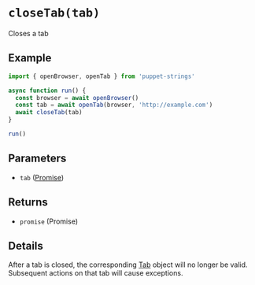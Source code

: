 # `closeTab(tab)`
Closes a tab

## Example
```js
import { openBrowser, openTab } from 'puppet-strings'

async function run() {
  const browser = await openBrowser()
  const tab = await openTab(browser, 'http://example.com')
  await closeTab(tab)
}

run()
```

## Parameters
* `tab` ([Promise<Tab>](../../interface#tab-object))

## Returns
* `promise` (Promise<void>)

## Details
After a tab is closed, the corresponding [Tab](../../interface#tab-object)
object will no longer be valid. Subsequent actions on that tab will cause
exceptions.
